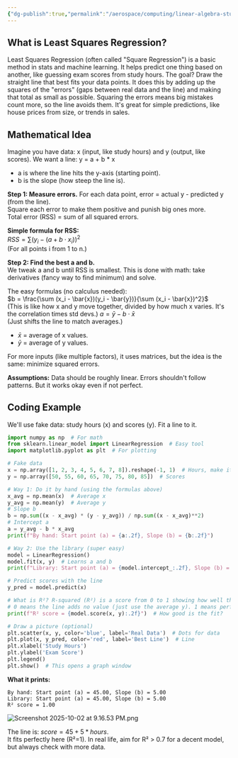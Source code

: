```yaml
---
{"dg-publish":true,"permalink":"/aerospace/computing/linear-algebra-stuffs/least-square-regression/","noteIcon":"","created":"2025-10-02T21:09:05.382-04:00"}
---
```


## What is Least Squares Regression?

Least Squares Regression (often called "Square Regression") is a basic method in stats and machine learning. It helps predict one thing based on another, like guessing exam scores from study hours. The goal? Draw the straight line that best fits your data points. It does this by adding up the squares of the "errors" (gaps between real data and the line) and making that total as small as possible. Squaring the errors means big mistakes count more, so the line avoids them. It's great for simple predictions, like house prices from size, or trends in sales.

## Mathematical Idea

Imagine you have data: x (input, like study hours) and y (output, like scores). We want a line: y = a + b * x
- a is where the line hits the y-axis (starting point).
- b is the slope (how steep the line is).

**Step 1: Measure errors.** For each data point, error = actual y - predicted y (from the line).  
Square each error to make them positive and punish big ones more.  
Total error (RSS) = sum of all squared errors.

**Simple formula for RSS:**  
$RSS = \sum (y_i - (a + b \cdot x_i))^2$  
(For all points i from 1 to n.)

**Step 2: Find the best a and b.**  
We tweak a and b until RSS is smallest. This is done with math: take derivatives (fancy way to find minimum) and solve.

The easy formulas (no calculus needed):  
$b = \frac{\sum (x_i - \bar{x})(y_i - \bar{y})}{\sum (x_i - \bar{x})^2}$  
(This is like how x and y move together, divided by how much x varies. It's the correlation times std devs.)
$a = \bar{y} - b \cdot \bar{x}$  
(Just shifts the line to match averages.)

- $\bar{x}$ = average of x values.  
- $\bar{y}$ = average of y values.

For more inputs (like multiple factors), it uses matrices, but the idea is the same: minimize squared errors.

**Assumptions:** Data should be roughly linear. Errors shouldn't follow patterns. But it works okay even if not perfect.
## Coding Example 

We'll use fake data: study hours (x) and scores (y). Fit a line to it.

```python
import numpy as np  # For math
from sklearn.linear_model import LinearRegression  # Easy tool
import matplotlib.pyplot as plt  # For plotting

# Fake data
x = np.array([1, 2, 3, 4, 5, 6, 7, 8]).reshape(-1, 1)  # Hours, make it a column
y = np.array([50, 55, 60, 65, 70, 75, 80, 85])  # Scores

# Way 1: Do it by hand (using the formulas above)
x_avg = np.mean(x)  # Average x
y_avg = np.mean(y)  # Average y
# Slope b
b = np.sum((x - x_avg) * (y - y_avg)) / np.sum((x - x_avg)**2)
# Intercept a
a = y_avg - b * x_avg
print(f"By hand: Start point (a) = {a:.2f}, Slope (b) = {b:.2f}")

# Way 2: Use the library (super easy)
model = LinearRegression()
model.fit(x, y)  # Learns a and b
print(f"Library: Start point (a) = {model.intercept_:.2f}, Slope (b) = {model.coef_[0]:.2f}")

# Predict scores with the line
y_pred = model.predict(x)

# What is R²? R-squared (R²) is a score from 0 to 1 showing how well the line explains the data's ups and downs. 
# 0 means the line adds no value (just use the average y). 1 means perfect match (line hits every point).
print(f"R² score = {model.score(x, y):.2f}")  # How good is the fit?

# Draw a picture (optional)
plt.scatter(x, y, color='blue', label='Real Data')  # Dots for data
plt.plot(x, y_pred, color='red', label='Best Line')  # Line
plt.xlabel('Study Hours')
plt.ylabel('Exam Score')
plt.legend()
plt.show()  # This opens a graph window
```

**What it prints:**  
```
By hand: Start point (a) = 45.00, Slope (b) = 5.00
Library: Start point (a) = 45.00, Slope (b) = 5.00
R² score = 1.00
```
![Screenshot 2025-10-02 at 9.16.53 PM.png](/img/user/Aerospace/Computing/Attachments/Screenshot%202025-10-02%20at%209.16.53%20PM.png)

The line is: $score = 45 + 5 * hours$.  
It fits perfectly here (R²=1). In real life, aim for R² > 0.7 for a decent model, but always check with more data.